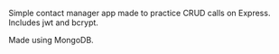 Simple contact manager app made to practice CRUD calls on Express. Includes jwt and bcrypt.

Made using MongoDB.
